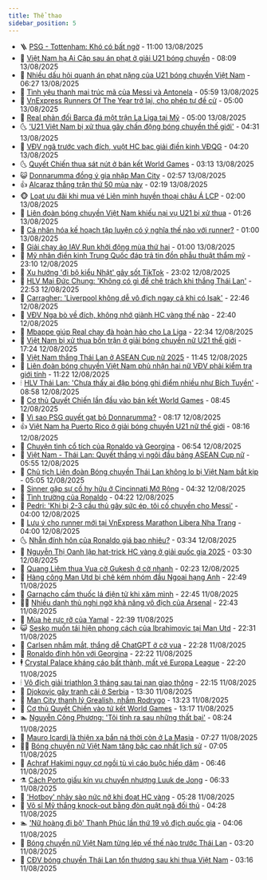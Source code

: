 ```yaml
---
title: Thể thao
sidebar_position: 5
---
```


<!-- vnexpress-the-thao:START -->
- 🪜 [PSG - Tottenham: Khó có bất ngờ](https://vnexpress.net/psg-tottenham-kho-co-bat-ngo-4926118.html) - 11:00 13/08/2025
- 🦩 [Việt Nam hạ Ai Cập sau án phạt ở giải U21 bóng chuyền](https://vnexpress.net/viet-nam-ha-ai-cap-sau-an-phat-o-giai-u21-bong-chuyen-4926421.html) - 08:09 13/08/2025
- 🧰 [Nhiều dấu hỏi quanh án phạt nặng của U21 bóng chuyền Việt Nam](https://vnexpress.net/nhieu-dau-hoi-quanh-an-phat-nang-cua-u21-bong-chuyen-viet-nam-4926356.html) - 06:27 13/08/2025
- 🤗 [Tình yêu thanh mai trúc mã của Messi và Antonela](https://vnexpress.net/tinh-yeu-thanh-mai-truc-ma-cua-messi-va-antonela-4926278.html) - 05:59 13/08/2025
- 🥳 [VnExpress Runners Of The Year trở lại, cho phép tự đề cử](https://vnexpress.net/vnexpress-runners-of-the-year-tro-lai-cho-phep-tu-de-cu-4926330.html) - 05:00 13/08/2025
- 🦣 [Real phản đối Barca đá một trận La Liga tại Mỹ](https://vnexpress.net/real-phan-doi-barca-da-mot-tran-la-liga-tai-my-4925201.html) - 05:00 13/08/2025
- 🌜 [&#39;U21 Việt Nam bị xử thua gây chấn động bóng chuyền thế giới&#39;](https://vnexpress.net/u21-viet-nam-bi-xu-thua-gay-chan-dong-bong-chuyen-the-gioi-4926280.html) - 04:31 13/08/2025
- 🫶 [VĐV ngã trước vạch đích, vuột HC bạc giải điền kinh VĐQG](https://vnexpress.net/vdv-nga-truoc-vach-dich-vuot-hc-bac-giai-dien-kinh-vdqg-4926273.html) - 04:20 13/08/2025
- 🌜 [Quyết Chiến thua sát nút ở bán kết World Games](https://vnexpress.net/quyet-chien-thua-sat-nut-o-ban-ket-world-games-4926239.html) - 03:13 13/08/2025
- 😺 [Donnarumma đồng ý gia nhập Man City](https://vnexpress.net/donnarumma-dong-y-gia-nhap-man-city-4926186.html) - 02:57 13/08/2025
- 👍 [Alcaraz thắng trận thứ 50 mùa này](https://vnexpress.net/alcaraz-thang-tran-thu-50-mua-nay-4926303.html) - 02:19 13/08/2025
- 🐵 [Loạt ưu đãi khi mua vé Liên minh huyền thoại châu Á LCP](https://vnexpress.net/loat-uu-dai-khi-mua-ve-lien-minh-huyen-thoai-chau-a-lcp-4926000.html) - 02:00 13/08/2025
- 💫 [Liên đoàn bóng chuyền Việt Nam khiếu nại vụ U21 bị xử thua](https://vnexpress.net/lien-doan-bong-chuyen-viet-nam-khieu-nai-vu-u21-bi-xu-thua-4926161.html) - 01:26 13/08/2025
- 🦆 [Cá nhân hóa kế hoạch tập luyện có ý nghĩa thế nào với runner?](https://vnexpress.net/ca-nhan-hoa-ke-hoach-tap-luyen-co-y-nghia-the-nao-voi-runner-4926105.html) - 01:00 13/08/2025
- 🙉 [Giải chạy ảo IAV Run khởi động mùa thứ hai](https://vnexpress.net/giai-chay-ao-iav-run-khoi-dong-mua-thu-hai-4926038.html) - 01:00 13/08/2025
- 📝 [Mỹ nhân điền kinh Trung Quốc đáp trả tin đồn phẫu thuật thẩm mỹ](https://vnexpress.net/my-nhan-dien-kinh-trung-quoc-dap-tra-tin-don-phau-thuat-tham-my-4926090.html) - 23:10 12/08/2025
- 💯 [Xu hướng &#39;đi bộ kiểu Nhật&#39; gây sốt TikTok](https://vnexpress.net/xu-huong-di-bo-kieu-nhat-gay-sot-tiktok-4926069.html) - 23:02 12/08/2025
- 🌈 [HLV Mai Đức Chung: &#39;Không có gì để chê trách khi thắng Thái Lan&#39;](https://vnexpress.net/hlv-mai-duc-chung-khong-co-gi-de-che-trach-khi-thang-thai-lan-4926109.html) - 22:53 12/08/2025
- 🦩 [Carragher: &#39;Liverpool không dễ vô địch ngay cả khi có Isak&#39;](https://vnexpress.net/carragher-liverpool-khong-de-vo-dich-ngay-ca-khi-co-isak-4926122.html) - 22:46 12/08/2025
- 🐲 [VĐV Nga bò về đích, không nhớ giành HC vàng thế nào](https://vnexpress.net/vdv-nga-bo-ve-dich-khong-nho-gianh-hc-vang-the-nao-4926121.html) - 22:40 12/08/2025
- 🌁 [Mbappe giúp Real chạy đà hoàn hảo cho La Liga](https://vnexpress.net/mbappe-giup-real-chay-da-hoan-hao-cho-la-liga-4926123.html) - 22:34 12/08/2025
- 💯 [Việt Nam bị xử thua bốn trận ở giải bóng chuyền nữ U21 thế giới](https://vnexpress.net/viet-nam-bi-xu-thua-bon-tran-o-giai-bong-chuyen-nu-u21-the-gioi-4926089.html) - 17:24 12/08/2025
- 🌝 [Việt Nam thắng Thái Lan ở ASEAN Cup nữ 2025](https://vnexpress.net/viet-nam-thang-thai-lan-o-asean-cup-nu-2025-4925958-tong-thuat.html) - 11:45 12/08/2025
- 🤖 [Liên đoàn bóng chuyền Việt Nam phủ nhận hai nữ VĐV phải kiểm tra giới tính](https://vnexpress.net/lien-doan-bong-chuyen-viet-nam-phu-nhan-hai-nu-vdv-phai-kiem-tra-gioi-tinh-4926057.html) - 11:22 12/08/2025
- 🕯 [HLV Thái Lan: &#39;Chưa thấy ai đập bóng ghi điểm nhiều như Bích Tuyền&#39;](https://vnexpress.net/hlv-thai-lan-chua-thay-ai-dap-bong-ghi-diem-nhieu-nhu-bich-tuyen-4925940.html) - 08:58 12/08/2025
- 🧰 [Cơ thủ Quyết Chiến lần đầu vào bán kết World Games](https://vnexpress.net/co-thu-quyet-chien-lan-dau-vao-ban-ket-world-games-4925929.html) - 08:45 12/08/2025
- 🥳 [Vì sao PSG quyết gạt bỏ Donnarumma?](https://vnexpress.net/vi-sao-psg-quyet-gat-bo-donnarumma-4925930.html) - 08:17 12/08/2025
- 👍 [Việt Nam hạ Puerto Rico ở giải bóng chuyền U21 nữ thế giới](https://vnexpress.net/viet-nam-ha-puerto-rico-o-giai-bong-chuyen-u21-nu-the-gioi-4925914.html) - 08:16 12/08/2025
- 💪 [Chuyện tình cổ tích của Ronaldo và Georgina](https://vnexpress.net/chuyen-tinh-co-tich-cua-ronaldo-va-georgina-4925787.html) - 06:54 12/08/2025
- 👹 [Việt Nam - Thái Lan: Quyết thắng vì ngôi đầu bảng ASEAN Cup nữ](https://vnexpress.net/viet-nam-thai-lan-quyet-thang-vi-ngoi-dau-bang-asean-cup-nu-4925870.html) - 05:55 12/08/2025
- 🧰 [Chủ tịch Liên đoàn Bóng chuyền Thái Lan không lo bị Việt Nam bắt kịp](https://vnexpress.net/chu-tich-lien-doan-bong-chuyen-thai-lan-khong-lo-bi-viet-nam-bat-kip-4925841.html) - 05:05 12/08/2025
- 🚀 [Sinner gặp sự cố hy hữu ở Cincinnati Mở Rộng](https://vnexpress.net/sinner-gap-su-co-hy-huu-o-cincinnati-mo-rong-4925776.html) - 04:32 12/08/2025
- 🎃 [Tình trường của Ronaldo](https://vnexpress.net/tinh-truong-cua-ronaldo-4925819.html) - 04:22 12/08/2025
- 🧰 [Pedri: &#39;Khi bị 2-3 cầu thủ gây sức ép, tôi cố chuyền cho Messi&#39;](https://vnexpress.net/pedri-khi-bi-2-3-cau-thu-gay-suc-ep-toi-co-chuyen-cho-messi-4916486.html) - 04:00 12/08/2025
- 👀 [Lưu ý cho runner mới tại VnExpress Marathon Libera Nha Trang](https://vnexpress.net/luu-y-cho-runner-moi-tai-vnexpress-marathon-libera-nha-trang-4925258.html) - 04:00 12/08/2025
- 🌜 [Nhẫn đính hôn của Ronaldo giá bao nhiêu?](https://vnexpress.net/nhan-dinh-hon-cua-ronaldo-gia-bao-nhieu-4925743.html) - 03:34 12/08/2025
- 🫶 [Nguyễn Thị Oanh lập hat-trick HC vàng ở giải quốc gia 2025](https://vnexpress.net/nguyen-thi-oanh-lap-hat-trick-hc-vang-o-giai-quoc-gia-2025-4925753.html) - 03:30 12/08/2025
- 🦄 [Quang Liêm thua Vua cờ Gukesh ở cờ nhanh](https://vnexpress.net/quang-liem-thua-vua-co-gukesh-o-co-nhanh-4925692.html) - 02:23 12/08/2025
- 🥳 [Hàng công Man Utd bị chê kém nhóm đầu Ngoại hạng Anh](https://vnexpress.net/hang-cong-man-utd-bi-che-kem-nhom-dau-ngoai-hang-anh-4925649.html) - 22:49 11/08/2025
- 🐲 [Garnacho cầm thuốc lá điện tử khi xăm mình](https://vnexpress.net/garnacho-cam-thuoc-la-dien-tu-khi-xam-minh-4925633.html) - 22:45 11/08/2025
- 🧑‍🏫 [Nhiều danh thủ nghi ngờ khả năng vô địch của Arsenal](https://vnexpress.net/nhieu-danh-thu-nghi-ngo-kha-nang-vo-dich-cua-arsenal-4925630.html) - 22:43 11/08/2025
- 🤔 [Mùa hè rực rỡ của Yamal](https://vnexpress.net/mua-he-ruc-ro-cua-yamal-4925641.html) - 22:39 11/08/2025
- 😺 [Sesko muốn tái hiện phong cách của Ibrahimovic tại Man Utd](https://vnexpress.net/sesko-muon-tai-hien-phong-cach-cua-ibrahimovic-tai-man-utd-4925648.html) - 22:31 11/08/2025
- 💪 [Carlsen nhắm mắt, thắng dễ ChatGPT ở cờ vua](https://vnexpress.net/carlsen-nham-mat-thang-de-chatgpt-o-co-vua-4925628.html) - 22:28 11/08/2025
- 💼 [Ronaldo đính hôn với Georgina](https://vnexpress.net/ronaldo-dinh-hon-voi-georgina-4925643.html) - 22:22 11/08/2025
- 🕴 [Crystal Palace kháng cáo bất thành, mất vé Europa League](https://vnexpress.net/crystal-palace-khang-cao-bat-thanh-mat-ve-europa-league-4925647.html) - 22:20 11/08/2025
- 🕯 [Vô địch giải triathlon 3 tháng sau tai nạn giao thông](https://vnexpress.net/vo-dich-giai-triathlon-3-thang-sau-tai-nan-giao-thong-4925650.html) - 22:15 11/08/2025
- 📝 [Djokovic gây tranh cãi ở Serbia](https://vnexpress.net/djokovic-gay-tranh-cai-o-serbia-4925503.html) - 13:30 11/08/2025
- 🧐 [Man City thanh lý Grealish, nhắm Rodrygo](https://vnexpress.net/man-city-thanh-ly-grealish-nham-rodrygo-4925586.html) - 13:23 11/08/2025
- 🙉 [Cơ thủ Quyết Chiến vào tứ kết World Games](https://vnexpress.net/co-thu-quyet-chien-vao-tu-ket-world-games-4925597.html) - 13:17 11/08/2025
- 🏊 [Nguyễn Công Phương: &#39;Tôi tỉnh ra sau những thất bại&#39;](https://vnexpress.net/nguyen-cong-phuong-toi-tinh-ra-sau-nhung-that-bai-4924437.html) - 08:24 11/08/2025
- 🌊 [Mauro Icardi là thiện xạ bắn ná thời còn ở La Masia](https://vnexpress.net/mauro-icardi-la-thien-xa-ban-na-thoi-con-o-la-masia-4925454.html) - 07:27 11/08/2025
- 👨‍🏫 [Bóng chuyền nữ Việt Nam tăng bậc cao nhất lịch sử](https://vnexpress.net/bong-chuyen-nu-viet-nam-tang-bac-cao-nhat-lich-su-4925413.html) - 07:05 11/08/2025
- 🥷 [Achraf Hakimi nguy cơ ngồi tù vì cáo buộc hiếp dâm](https://vnexpress.net/achraf-hakimi-nguy-co-ngoi-tu-vi-cao-buoc-hiep-dam-4925356.html) - 06:46 11/08/2025
- ⚗️ [Cách Porto giấu kín vụ chuyển nhượng Luuk de Jong](https://vnexpress.net/cach-porto-giau-kin-vu-chuyen-nhuong-luuk-de-jong-4925195.html) - 06:33 11/08/2025
- 🌮 [&#39;Hotboy&#39; nhảy sào nức nở khi đoạt HC vàng](https://vnexpress.net/hotboy-nhay-sao-nuc-no-khi-doat-hc-vang-4925395.html) - 05:28 11/08/2025
- 🤩 [Võ sĩ Mỹ thắng knock-out bằng đòn quật ngã đối thủ](https://vnexpress.net/vo-si-my-thang-knock-out-bang-don-quat-nga-doi-thu-4925313.html) - 04:28 11/08/2025
- 🏊 [&#39;Nữ hoàng đi bộ&#39; Thanh Phúc lần thứ 19 vô địch quốc gia](https://vnexpress.net/nu-hoang-di-bo-thanh-phuc-lan-thu-19-vo-dich-quoc-gia-4925338.html) - 04:06 11/08/2025
- 🐎 [Bóng chuyền nữ Việt Nam từng lép vế thế nào trước Thái Lan](https://vnexpress.net/bong-chuyen-nu-viet-nam-tung-lep-ve-the-nao-truoc-thai-lan-4925266.html) - 03:20 11/08/2025
- 💫 [CĐV bóng chuyền Thái Lan tổn thương sau khi thua Việt Nam](https://vnexpress.net/cdv-bong-chuyen-thai-lan-ton-thuong-sau-khi-thua-viet-nam-4925120.html) - 03:16 11/08/2025<!-- vnexpress-the-thao:END -->
